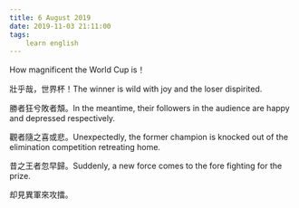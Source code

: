```yaml
---
title: 6 August 2019
date: 2019-11-03 21:11:00
tags:
    learn english
---
```

How magnificent the World Cup is！

壯乎哉，世界杯！The winner is wild with joy and the loser dispirited.


勝者狂兮敗者頽。In the meantime, their followers in the audience are happy
and depressed respectively.

觀者隨之喜或悲。Unexpectedly, the former champion is
knocked out of the elimination competition retreating home. 

昔之王者忽早歸。Suddenly, a new force comes to the fore
fighting for the prize. 

却見異軍來攻擂。